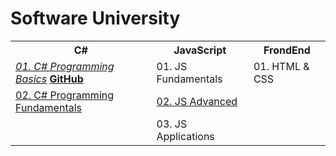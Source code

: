 <h1> Software University </h1>

<table>
  <tr>
    <th>C#</th>
    <th>JavaScript</th> 
    <th>FrondEnd</th>
  </tr>
  <tr>
    <td>
      <i><a href="https://softuni.bg/certificates/details/85280/a6bd28fc">01. C# Programming Basics</a></i>
      <strong><a href="https://github.com/IvanTonev/SoftwareUniversity/tree/main/01.C%23ProgrammingBasics">GitHub</a></strong>
    </td>
    <td>01. JS Fundamentals</td>
    <td>01. HTML & CSS</td>
  </tr>
  <tr>
    <td><a href="https://softuni.bg/certificates/details/96514/c251cc79">02. C# Programming Fundamentals</a></td>
    <td><a href="https://softuni.bg/certificates/details/98360/69ec6d70">02. JS Advanced</a></td>
    <td></td>
  </tr>
  <tr>
    <td></td>
    <td>03. JS Applications</td>
    <td></td>
  </tr>
</table>
